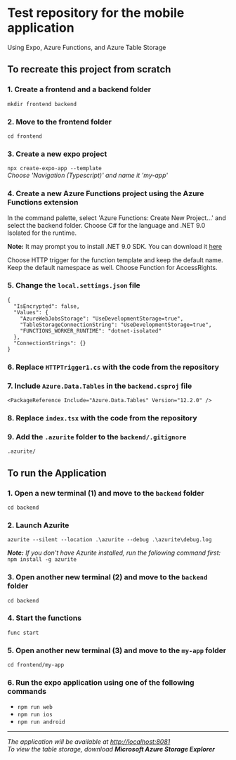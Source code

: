 # Test repository for the mobile application

Using Expo, Azure Functions, and Azure Table Storage

## To recreate this project from scratch

### 1. Create a frontend and a backend folder

`mkdir frontend backend`

### 2. Move to the frontend folder

`cd frontend`

### 3. Create a new expo project

`npx create-expo-app --template` \
_Choose 'Navigation (Typescript)' and name it 'my-app'_

### 4. Create a new Azure Functions project using the Azure Functions extension

In the command palette, select 'Azure Functions: Create New Project...' and select the backend folder. Choose C# for the language and .NET 9.0 Isolated for the runtime.

**Note:** It may prompt you to install .NET 9.0 SDK. You can download it [here](https://dotnet.microsoft.com/en-us/download)

Choose HTTP trigger for the function template and keep the default name. Keep the default namespace as well. Choose Function for AccessRights.

### 5. Change the `local.settings.json` file

    {
      "IsEncrypted": false,
      "Values": {
        "AzureWebJobsStorage": "UseDevelopmentStorage=true",
        "TableStorageConnectionString": "UseDevelopmentStorage=true",
        "FUNCTIONS_WORKER_RUNTIME": "dotnet-isolated"
      },
      "ConnectionStrings": {}
    }

### 6. Replace `HTTPTrigger1.cs` with the code from the repository

### 7. Include `Azure.Data.Tables` in the `backend.csproj` file

`<PackageReference Include="Azure.Data.Tables" Version="12.2.0" />`

### 8. Replace `index.tsx` with the code from the repository

### 9. Add the `.azurite` folder to the `backend/.gitignore`

`.azurite/`

## To run the Application

### 1. Open a new terminal (1) and move to the `backend` folder

`cd backend`

### 2. Launch Azurite

`azurite --silent --location .\azurite --debug .\azurite\debug.log`

_**Note:** If you don't have Azurite installed, run the following command first:_ `npm install -g azurite`

### 3. Open another new terminal (2) and move to the `backend` folder

`cd backend`

### 4. Start the functions

`func start`

### 5. Open another new terminal (3) and move to the `my-app` folder

`cd frontend/my-app`

### 6. Run the expo application using one of the following commands

* `npm run web`
* `npm run ios`
* `npm run android`

---

_The application will be available at [http://localhost:8081](http://localhost:8081)_ \
_To view the table storage, download **Microsoft Azure Storage Explorer**_

